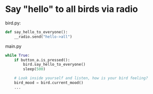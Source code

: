 # Say "hello" to all birds via radio

bird.py:

```python
def say_hello_to_everyone():
    __radio.send("hello->all")
```

main.py

```python
while True:
    if button_a.is_pressed():
        bird.say_hello_to_everyone()
        sleep(500)

    # Look inside yourself and listen, how is your bird feeling?
    bird_mood = bird.current_mood()
    ...
```
